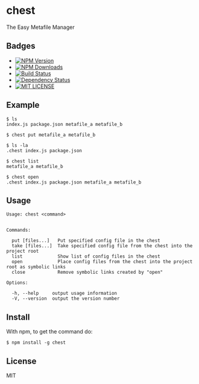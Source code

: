 # chest

The Easy Metafile Manager

## Badges
+ [![NPM Version](http://img.shields.io/npm/v/chest.svg)](https://www.npmjs.org/package/chest)
+ [![NPM Downloads](http://img.shields.io/npm/dm/chest.svg)](https://www.npmjs.org/package/chest)
+ [![Build Status](https://api.travis-ci.org/watilde/chest.svg)](https://travis-ci.org/watilde/chest)
+ [![Dependency Status](https://gemnasium.com/watilde/chest.svg)](https://gemnasium.com/watilde/chest)
+ [![MIT LICENSE](http://img.shields.io/npm/l/chest.svg)](https://github.com/watilde/chest/blob/master/LICENSE)

## Example
```
$ ls
index.js package.json metafile_a metafile_b

$ chest put metafile_a metafile_b

$ ls -la
.chest index.js package.json

$ chest list
metafile_a metafile_b

$ chest open
.chest index.js package.json metafile_a metafile_b
```

## Usage
```
Usage: chest <command>


Commands:

  put [files...]   Put specified config file in the chest
  take [files...]  Take specified config file from the chest into the project root
  list             Show list of config files in the chest
  open             Place config files from the chest into the project root as symbolic links
  close            Remove symbolic links created by "open"

Options:

  -h, --help     output usage information
  -V, --version  output the version number
```

## Install
With npm, to get the command do:
```
$ npm install -g chest
```
## License
MIT
